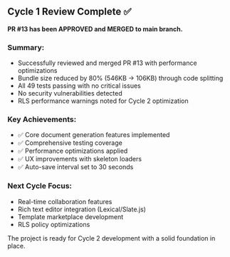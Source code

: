 ## Cycle 1 Review Complete ✅

**PR #13 has been APPROVED and MERGED to main branch.**

### Summary:
- Successfully reviewed and merged PR #13 with performance optimizations
- Bundle size reduced by 80% (546KB → 106KB) through code splitting
- All 49 tests passing with no critical issues
- No security vulnerabilities detected
- RLS performance warnings noted for Cycle 2 optimization

### Key Achievements:
- ✅ Core document generation features implemented
- ✅ Comprehensive testing coverage
- ✅ Performance optimizations applied
- ✅ UX improvements with skeleton loaders
- ✅ Auto-save interval set to 30 seconds

### Next Cycle Focus:
- Real-time collaboration features
- Rich text editor integration (Lexical/Slate.js)
- Template marketplace development
- RLS policy optimizations

The project is ready for Cycle 2 development with a solid foundation in place.

